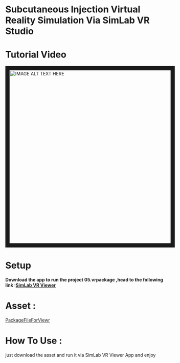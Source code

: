 # Subcutaneous Injection Virtual Reality Simulation Via SimLab VR Studio
 
# Tutorial Video

<a href="http://www.youtube.com/watch?feature=player_embedded&v=mF9B9ZoT8rY
" target="_blank"><img src="http://img.youtube.com/vi/mF9B9ZoT8rY/0.jpg" 
alt="IMAGE ALT TEXT HERE" width="960" height="540" border="13" /></a>

# Setup

**Download the app to run the project **05.vrpackage** ,head to the following link :[SimLab VR Viewer](https://www.simlab-soft.com/technologies/simlab-showroom.aspx)**

# Asset :

[PackageFileForViewr](https://github.com/Omarelsiry/subcutaneous-injection-vr-simulation/releases)

# How To Use :
just download the asset and run it via SimLab VR Viewer App and enjoy
